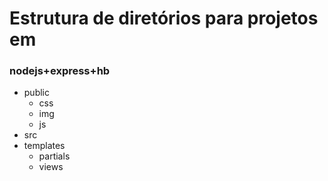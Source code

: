 # Estrutura de diretórios para projetos em 
### nodejs+express+hb

- public
  - css
  - img
  - js
- src
- templates
  - partials
  - views
